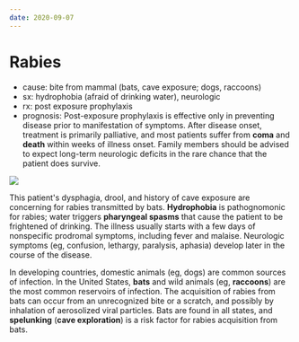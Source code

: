 ```yaml
---
date: 2020-09-07
---
```


# Rabies

<!-- rabies cause, sx, dx, rx, prognosis -->

- cause: bite from mammal (bats, cave exposure; dogs, raccoons)
- sx: hydrophobia (afraid of drinking water), neurologic
- rx: post exposure prophylaxis
- prognosis: Post-exposure prophylaxis is effective only in preventing disease prior to manifestation of symptoms.  After disease onset, treatment is primarily palliative, and most patients suffer from **coma** and **death** within weeks of illness onset.  Family members should be advised to expect long-term neurologic deficits in the rare chance that the patient does survive.

![](https://photos.thisispiggy.com/file/wikiFiles/image-20200831093257550.png)

This patient's dysphagia, drool, and history of cave exposure are concerning for rabies transmitted by bats.  **Hydrophobia** is pathognomonic for rabies; water triggers **pharyngeal spasms** that cause the patient to be frightened of drinking.  The illness usually starts with a few days of nonspecific prodromal symptoms, including fever and malaise.  Neurologic symptoms (eg, confusion, lethargy, paralysis, aphasia) develop later in the course of the disease.

In developing countries, domestic animals (eg, dogs) are common sources of infection.  In the United States, **bats** and wild animals (eg, **raccoons**) are the most common reservoirs of infection.  The acquisition of rabies from bats can occur from an unrecognized bite or a scratch, and possibly by inhalation of aerosolized viral particles.  Bats are found in all states, and **spelunking** (**cave exploration**) is a risk factor for rabies acquisition from bats.
